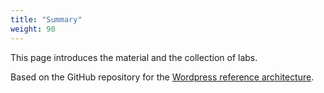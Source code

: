 ```yaml
---
title: "Summary"
weight: 90
---
```


This page introduces the material and the collection of labs.

Based on the GitHub repository for the [Wordpress reference architecture](https://github.com/aws-samples/aws-refarch-wordpress).

